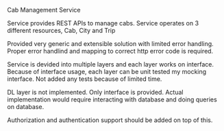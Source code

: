 Cab Management Service

Service provides REST APIs to manage cabs.
Service operates on 3 different resources, Cab, City and Trip

Provided very generic and extensible solution with limited error handling. 
Proper error handlind and mapping to correct http error code is required.

Service is devided into multiple layers and each layer works on interface. 
Because of interface usage, each layer can be unit tested my mocking interface.
Not added any tests because of limited time.

DL layer is not implemented. Only interface is provided. 
Actual implementation would require interacting with database and doing queries on database.

Authorization and authentication support should be added on top of this.